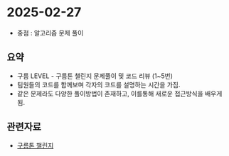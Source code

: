 <!-- 날짜는 YYYY-MM-DD 형식을 지킵니다. (연4자리, 월2자리, 일2자리) -->
# 2025-02-27

* 중점 : 알고리즘 문제 풀이

## 요약
* 구름 LEVEL - 구름톤 챌린지 문제풀이 및 코드 리뷰 (1~5번)
* 팀원들의 코드를 함께보며 각자의 코드를 설명하는 시간을 가짐.
* 같은 문제라도 다양한 풀이방법이 존재하고, 이를통해 새로운 접근방식을 배우게 됨.

## 관련자료
* [구름톤 챌린지](https://level.goorm.io/l/challenge/goormthon-challenge)